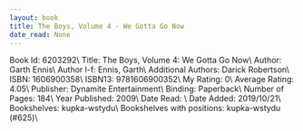 ```yaml
---
layout: book
title: The Boys, Volume 4 - We Gotta Go Now
date_read: None
---
```


Book Id: 6203292\ 
Title: The Boys, Volume 4: We Gotta Go Now\ 
Author: Garth Ennis\ 
Author l-f: Ennis, Garth\ 
Additional Authors: Darick Robertson\ 
ISBN: 1606900358\ 
ISBN13: 9781606900352\ 
My Rating: 0\ 
Average Rating: 4.05\ 
Publisher: Dynamite Entertainment\ 
Binding: Paperback\ 
Number of Pages: 184\ 
Year Published: 2009\ 
Date Read: \ 
Date Added: 2019/10/21\ 
Bookshelves: kupka-wstydu\ 
Bookshelves with positions: kupka-wstydu (#625)\ 

